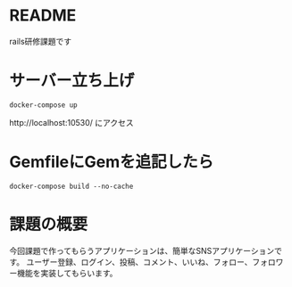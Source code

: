 # README
rails研修課題です

# サーバー立ち上げ
```
docker-compose up
```
http://localhost:10530/
にアクセス

# GemfileにGemを追記したら
```
docker-compose build --no-cache
```

# 課題の概要
今回課題で作ってもらうアプリケーションは、簡単なSNSアプリケーションです。
ユーザー登録、ログイン、投稿、コメント、いいね、フォロー、フォロワー機能を実装してもらいます。
